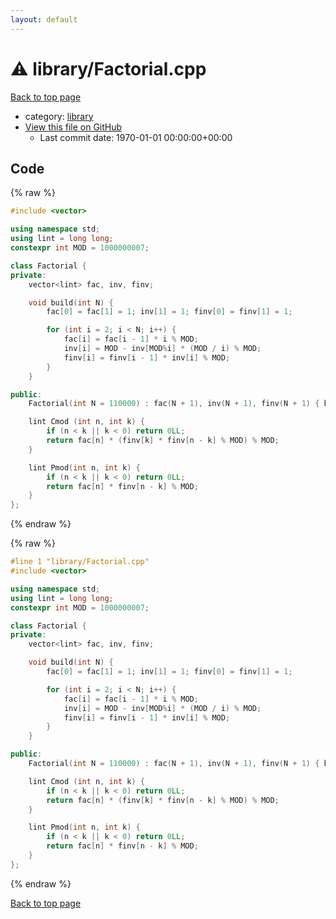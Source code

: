```yaml
---
layout: default
---
```


<!-- mathjax config similar to math.stackexchange -->
<script type="text/javascript" async
  src="https://cdnjs.cloudflare.com/ajax/libs/mathjax/2.7.5/MathJax.js?config=TeX-MML-AM_CHTML">
</script>
<script type="text/x-mathjax-config">
  MathJax.Hub.Config({
    TeX: { equationNumbers: { autoNumber: "AMS" }},
    tex2jax: {
      inlineMath: [ ['$','$'] ],
      processEscapes: true
    },
    "HTML-CSS": { matchFontHeight: false },
    displayAlign: "left",
    displayIndent: "2em"
  });
</script>

<script type="text/javascript" src="https://cdnjs.cloudflare.com/ajax/libs/jquery/3.4.1/jquery.min.js"></script>
<script src="https://cdn.jsdelivr.net/npm/jquery-balloon-js@1.1.2/jquery.balloon.min.js" integrity="sha256-ZEYs9VrgAeNuPvs15E39OsyOJaIkXEEt10fzxJ20+2I=" crossorigin="anonymous"></script>
<script type="text/javascript" src="../../assets/js/copy-button.js"></script>
<link rel="stylesheet" href="../../assets/css/copy-button.css" />


# :warning: library/Factorial.cpp

<a href="../../index.html">Back to top page</a>

* category: <a href="../../index.html#d521f765a49c72507257a2620612ee96">library</a>
* <a href="{{ site.github.repository_url }}/blob/master/library/Factorial.cpp">View this file on GitHub</a>
    - Last commit date: 1970-01-01 00:00:00+00:00




## Code

<a id="unbundled"></a>
{% raw %}
```cpp
#include <vector>

using namespace std;
using lint = long long;
constexpr int MOD = 1000000007;

class Factorial {
private:
	vector<lint> fac, inv, finv;

	void build(int N) {
		fac[0] = fac[1] = 1; inv[1] = 1; finv[0] = finv[1] = 1;

		for (int i = 2; i < N; i++) {
			fac[i] = fac[i - 1] * i % MOD;
			inv[i] = MOD - inv[MOD%i] * (MOD / i) % MOD;
			finv[i] = finv[i - 1] * inv[i] % MOD;
		}
	}

public:
	Factorial(int N = 110000) : fac(N + 1), inv(N + 1), finv(N + 1) { build(N + 1); }

	lint Cmod (int n, int k) {
		if (n < k || k < 0) return 0LL;
		return fac[n] * (finv[k] * finv[n - k] % MOD) % MOD;
	}

	lint Pmod(int n, int k) {
		if (n < k || k < 0) return 0LL;
		return fac[n] * finv[n - k] % MOD;
	}
};

```
{% endraw %}

<a id="bundled"></a>
{% raw %}
```cpp
#line 1 "library/Factorial.cpp"
#include <vector>

using namespace std;
using lint = long long;
constexpr int MOD = 1000000007;

class Factorial {
private:
	vector<lint> fac, inv, finv;

	void build(int N) {
		fac[0] = fac[1] = 1; inv[1] = 1; finv[0] = finv[1] = 1;

		for (int i = 2; i < N; i++) {
			fac[i] = fac[i - 1] * i % MOD;
			inv[i] = MOD - inv[MOD%i] * (MOD / i) % MOD;
			finv[i] = finv[i - 1] * inv[i] % MOD;
		}
	}

public:
	Factorial(int N = 110000) : fac(N + 1), inv(N + 1), finv(N + 1) { build(N + 1); }

	lint Cmod (int n, int k) {
		if (n < k || k < 0) return 0LL;
		return fac[n] * (finv[k] * finv[n - k] % MOD) % MOD;
	}

	lint Pmod(int n, int k) {
		if (n < k || k < 0) return 0LL;
		return fac[n] * finv[n - k] % MOD;
	}
};

```
{% endraw %}

<a href="../../index.html">Back to top page</a>

